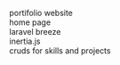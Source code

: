 portifolio website <br>
home page <br>
laravel breeze <br>
inertia.js<br>
cruds for skills and projects<br>

